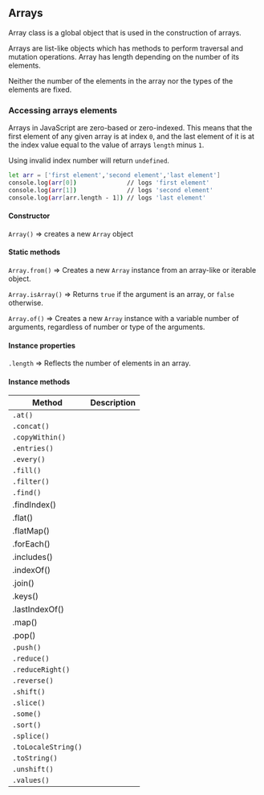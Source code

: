 ## Arrays

Array class is a global object that is used in the construction of arrays.

Arrays are list-like objects which has methods to perform traversal and mutation operations.
Array has length depending on the number of its elements.

Neither the number of the elements in the array nor the types of the elements are fixed.

### Accessing arrays elements

Arrays in JavaScript are zero-based or zero-indexed.
This means that the first element of any given array is at index `0`, and the last element of it is at the index value equal to the value of arrays `length` minus `1`.

Using invalid index number will return `undefined`.

```sh
let arr = ['first element','second element','last element']
console.log(arr[0])              // logs 'first element'
console.log(arr[1])              // logs 'second element'
console.log(arr[arr.length - 1]) // logs 'last element'
```

#### Constructor

`Array()` => creates a new `Array` object

#### Static methods

`Array.from()` => Creates a new `Array` instance from an array-like or iterable object.

`Array.isArray()` => Returns `true` if the argument is an array, or `false` otherwise.

`Array.of()` => Creates a new `Array` instance with a variable number of arguments, regardless of number or type of the arguments.

#### Instance properties

`.length` => Reflects the number of elements in an array.

#### Instance methods

| Method              | Description |
| ------------------- | ----------- |
| `.at()`             |             |
| `.concat()`         |             |
| `.copyWithin()`     |             |
| `.entries()`        |             |
| `.every()`          |             |
| `.fill()`           |             |
| `.filter()`         |             |
| `.find()`           |             |
| .findIndex()        |             |
| .flat()             |             |
| .flatMap()          |             |
| .forEach()          |             |
| .includes()         |             |
| .indexOf()          |             |
| .join()             |             |
| .keys()             |             |
| .lastIndexOf()      |             |
| .map()              |             |
| .pop()              |             |
| `.push()`             |             |
| `.reduce()`           |             |
| `.reduceRight()`      |             |
| `.reverse()`          |             |
| `.shift()`            |             |
| `.slice()`           |             |
| `.some()`           |             |
| `.sort()`           |             |
| `.splice()`         |             |
| `.toLocaleString()` |             |
| `.toString()`       |             |
| `.unshift()`        |             |
| `.values()`         |             |
